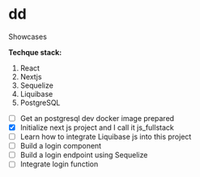# dd
Showcases

**Techque stack:**
1. React
2. Nextjs
3. Sequelize
4. Liquibase
5. PostgreSQL

- [ ] Get an postgresql dev docker image prepared
- [X] Initialize next js project and I call it js_fullstack
- [ ] Learn how to integrate Liquibase js into this project
- [ ] Build a login component
- [ ] Build a login endpoint using Sequelize
- [ ] Integrate login function